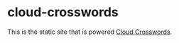 # cloud-crosswords

This is the static site that is powered [Cloud Crosswords](http://cloud-crosswords.web.app/).
